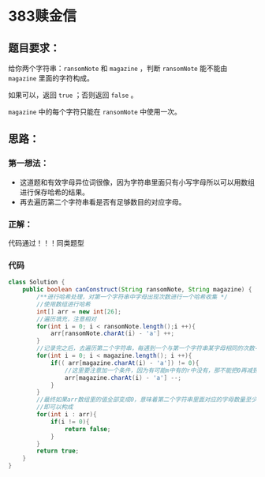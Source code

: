 # 383赎金信

## 题目要求：

给你两个字符串：`ransomNote` 和 `magazine` ，判断 `ransomNote` 能不能由 `magazine` 里面的字符构成。

如果可以，返回 `true` ；否则返回 `false` 。

`magazine` 中的每个字符只能在 `ransomNote` 中使用一次。

## 思路：

### 第一想法：

- 这道题和有效字母异位词很像，因为字符串里面只有小写字母所以可以用数组进行保存哈希的结果。
- 再去遍历第二个字符串看是否有足够数目的对应字母。

### 正解：

代码通过！！！同类题型

### 代码

```java
class Solution {
    public boolean canConstruct(String ransomNote, String magazine) {
        /**进行哈希处理，对第一个字符串中字母出现次数进行一个哈希收集 */
        //使用数组进行哈希
        int[] arr = new int[26];
        //遍历填充，注意相对
        for(int i = 0; i < ransomNote.length();i ++){
            arr[ransomNote.charAt(i) - 'a'] ++;
        }
        //记录完之后，去遍历第二个字符串，每遇到一个与第一个字符串某字母相同的次数-1.
        for(int i = 0; i < magazine.length(); i ++){
            if(( arr[magazine.charAt(i) - 'a']) != 0){
                //这里要注意加一个条件，因为有可能m中有的r中没有，那不能把0再减到-1
                arr[magazine.charAt(i) - 'a'] --;
            }
        }
        //最终如果arr数组里的值全部变成0，意味着第二个字符串里面对应的字母数量至少大于等于第一个
        //即可以构成
        for(int i : arr){
            if(i != 0){
                return false;
            }
        }
        return true;
    }
}
```